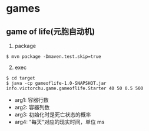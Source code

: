 # games

## game of life(元胞自动机)

1. package

```shell
$ mvn package -Dmaven.test.skip=true
```

2. exec

```shell
$ cd target
$ java -cp gameoflife-1.0-SNAPSHOT.jar info.victorchu.game.gameoflife.Starter 40 50 0.5 500
```

* arg1: 容器行数
* arg2: 容器列数
* arg3: 初始化时是死亡状态的概率
* arg4: "每天"对应的现实时间，单位 ms